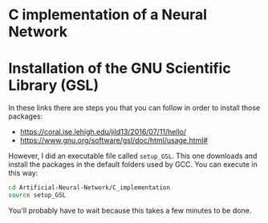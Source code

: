 # C implementation of a Neural Network

# Installation of the GNU Scientific Library (GSL)

In these links there are steps you that you can follow in order to install those packages:

* https://coral.ise.lehigh.edu/jild13/2016/07/11/hello/
* https://www.gnu.org/software/gsl/doc/html/usage.html#

However, I did an executable file called `setup_GSL`. This one downloads and install the packages in the default folders used by GCC. You can execute in this way:

```sh
cd Artificial-Neural-Network/C_implementation
source setup_GSL
```

You'll probably have to wait because this takes a few minutes to be done.
